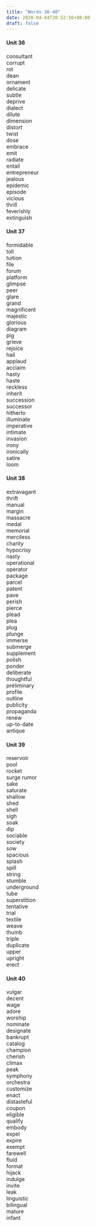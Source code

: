 ```yaml
---
title: "Words 36-40"
date: 2020-04-04T20:52:56+08:00
draft: false
---
```


#### Unit 36 
consultant      
corrupt     
rot     
dean        
ornament        
delicate        
subtle      
deprive     
dialect     
dilute      
dimension       
distort     
twist      
dose        
embrace     
emit        
radiate     
entail      
entrepreneur        
jealous     
epidemic        
episode     
vicious     
thrill         
feverishly      
extinguish      

#### Unit 37 
formidable      
toll        
tuition     
file        
forum       
platform        
glimpse     
peer        
glare       
grand       
magnificent     
majestic        
glorious        
diagram     
pig     
grieve      
rejoice     
hail        
applaud     
acclaim     
hasty       
haste       
reckless    
inherit     
succession      
successor       
hitherto        
illuminate      
imperative      
intimate        
invasion        
irony       
ironically      
satire      
loom        

#### Unit 38    
extravagant     
thrift      
manual      
margin      
massacre        
medal       
memorial        
merciless       
charity     
hypocrisy       
nasty       
operational     
operator        
package     
parcel      
patent      
pave        
perish      
pierce      
plead       
plea        
plug        
plunge      
immerse     
submerge        
supplement      
polish      
ponder      
deliberate      
thoughtful      
preliminary     
profile     
outline     
publicity       
propaganda      
renew       
up-to-date      
antique     

#### Unit 39
reservoir       
pool        
rocket      
surge
rumor       
sake        
saturate        
shallow     
shed        
shell       
sigh        
soak        
dip     
sociable        
society     
sow     
spacious        
splash      
spill       
string      
stumble     
underground     
tube        
superstition        
tentative       
trial       
textile     
weave       
thumb       
triple      
duplicate       
upper       
upright     
erect       

#### Unit 40
vulgar      
decent      
wage        
adore       
worship     
nominate        
designate       
bankrupt        
catalog     
champion        
cherish     
climax      
peak        
symphony        
orchestra       
customize       
enact       
distasteful     
coupon      
eligible        
qualify     
embody      
expel       
expire      
exempt      
farewell        
fluid       
format      
hijack      
indulge     
invite      
leak        
linguistic      
bilingual       
mature      
infant      


